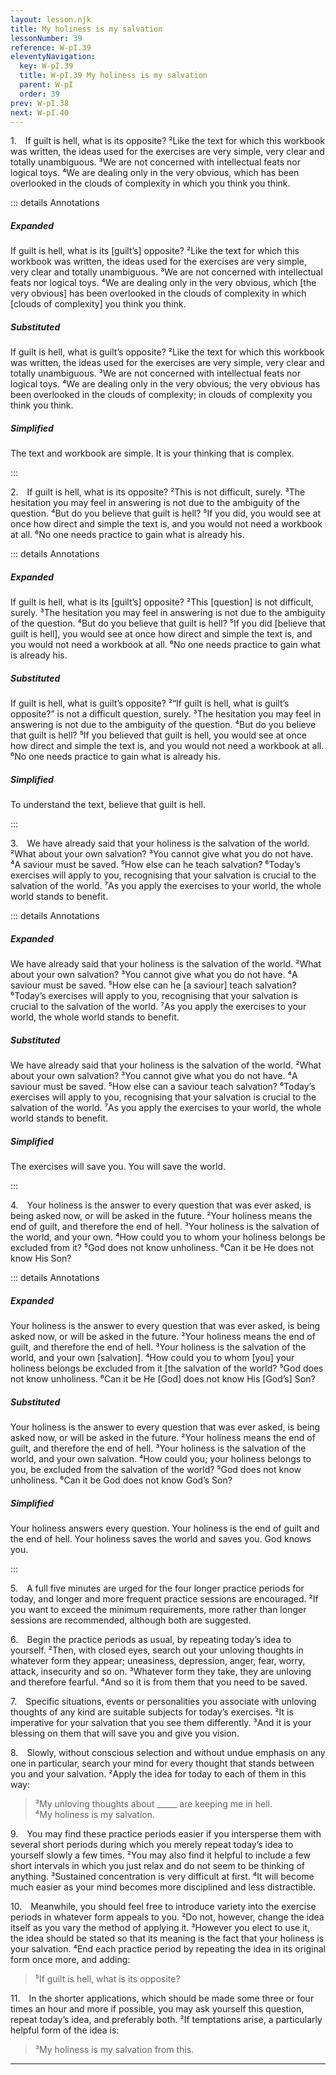 ```yaml
---
layout: lesson.njk
title: My holiness is my salvation
lessonNumber: 39
reference: W-pI.39
eleventyNavigation:
  key: W-pI.39
  title: W-pI.39 My holiness is my salvation
  parent: W-pI
  order: 39
prev: W-pI.38
next: W-pI.40
---
```


1. If guilt is hell, what is its opposite? 
²Like the text for which this workbook was written, the ideas used for the exercises are very simple, very clear and totally unambiguous. 
³We are not concerned with intellectual feats nor logical toys. 
⁴We are dealing only in the very obvious, which has been overlooked in the clouds of complexity in which you think you think.

::: details Annotations

##### Expanded

If guilt is hell, what is its [guilt’s] opposite? 
²Like the text for which this workbook was written, the ideas used for the exercises are very simple, very clear and totally unambiguous. 
³We are not concerned with intellectual feats nor logical toys. 
⁴We are dealing only in the very obvious, which [the very obvious] has been overlooked in the clouds of complexity in which [clouds of complexity] you think you think.

##### Substituted

If guilt is hell, what is guilt’s opposite? 
²Like the text for which this workbook was written, the ideas used for the exercises are very simple, very clear and totally unambiguous. 
³We are not concerned with intellectual feats nor logical toys. 
⁴We are dealing only in the very obvious; the very obvious has been overlooked in the clouds of complexity; in clouds of complexity you think you think.

##### Simplified

The text and workbook are simple. 
It is your thinking that is complex.

:::


2. If guilt is hell, what is its opposite? 
²This is not difficult, surely. 
³The hesitation you may feel in answering is not due to the ambiguity of the question. 
⁴But do you believe that guilt is hell? 
⁵If you did, you would see at once how direct and simple the text is, and you would not need a workbook at all. 
⁶No one needs practice to gain what is already his.

::: details Annotations

##### Expanded

If guilt is hell, what is its [guilt’s] opposite? 
²This [question] is not difficult, surely. 
³The hesitation you may feel in answering is not due to the ambiguity of the question. 
⁴But do you believe that guilt is hell? 
⁵If you did [believe that guilt is hell], you would see at once how direct and simple the text is, and you would not need a workbook at all. 
⁶No one needs practice to gain what is already his.

##### Substituted

If guilt is hell, what is guilt’s opposite? 
²“If guilt is hell, what is guilt’s opposite?” is not a difficult question, surely. 
³The hesitation you may feel in answering is not due to the ambiguity of the question. 
⁴But do you believe that guilt is hell? 
⁵If you believed that guilt is hell, you would see at once how direct and simple the text is, and you would not need a workbook at all. 
⁶No one needs practice to gain what is already his.

##### Simplified

To understand the text, believe that guilt is hell.

:::


3. We have already said that your holiness is the salvation of the world. 
²What about your own salvation? 
³You cannot give what you do not have. 
⁴A saviour must be saved. 
⁵How else can he teach salvation? 
⁶Today’s exercises will apply to you, recognising that your salvation is crucial to the salvation of the world. 
⁷As you apply the exercises to your world, the whole world stands to benefit.


::: details Annotations

##### Expanded

We have already said that your holiness is the salvation of the world. 
²What about your own salvation? 
³You cannot give what you do not have. 
⁴A saviour must be saved. 
⁵How else can he [a saviour] teach salvation? 
⁶Today’s exercises will apply to you, recognising that your salvation is crucial to the salvation of the world. 
⁷As you apply the exercises to your world, the whole world stands to benefit.

##### Substituted

We have already said that your holiness is the salvation of the world. 
²What about your own salvation? 
³You cannot give what you do not have. 
⁴A saviour must be saved. 
⁵How else can a saviour teach salvation? 
⁶Today’s exercises will apply to you, recognising that your salvation is crucial to the salvation of the world. 
⁷As you apply the exercises to your world, the whole world stands to benefit.

##### Simplified

The exercises will save you.
You will save the world.

:::


4. Your holiness is the answer to every question that was ever asked, is being asked now, or will be asked in the future. 
²Your holiness means the end of guilt, and therefore the end of hell. 
³Your holiness is the salvation of the world, and your own. 
⁴How could you to whom your holiness belongs be excluded from it? 
⁵God does not know unholiness. 
⁶Can it be He does not know His Son?

::: details Annotations

##### Expanded

Your holiness is the answer to every question that was ever asked, is being asked now, or will be asked in the future. 
²Your holiness means the end of guilt, and therefore the end of hell. 
³Your holiness is the salvation of the world, and your own [salvation]. 
⁴How could you to whom [you] your holiness belongs be excluded from it [the salvation of the world? 
⁵God does not know unholiness. 
⁶Can it be He [God] does not know His [God’s] Son?

##### Substituted

Your holiness is the answer to every question that was ever asked, is being asked now, or will be asked in the future. 
²Your holiness means the end of guilt, and therefore the end of hell. 
³Your holiness is the salvation of the world, and your own salvation. 
⁴How could you; your holiness belongs to you, be excluded from the salvation of the world? 
⁵God does not know unholiness. 
⁶Can it be God does not know God’s Son?

##### Simplified

Your holiness answers every question.
Your holiness is the end of guilt and the end of hell.
Your holiness saves the world and saves you.
God knows you.

:::


5. A full five minutes are urged for the four longer practice periods for today, and longer and more frequent practice sessions are encouraged. 
²If you want to exceed the minimum requirements, more rather than longer sessions are recommended, although both are suggested.

6. Begin the practice periods as usual, by repeating today’s idea to yourself. 
²Then, with closed eyes, search out your unloving thoughts in whatever form they appear; uneasiness, depression, anger, fear, worry, attack, insecurity and so on. 
³Whatever form they take, they are unloving and therefore fearful. 
⁴And so it is from them that you need to be saved.

7. Specific situations, events or personalities you associate with unloving thoughts of any kind are suitable subjects for today’s exercises. 
²It is imperative for your salvation that you see them differently. 
³And it is your blessing on them that will save you and give you vision.

8. Slowly, without conscious selection and without undue emphasis on any one in particular, search your mind for every thought that stands between you and your salvation. 
²Apply the idea for today to each of them in this way:

>³My unloving thoughts about _____ are keeping me in hell.  
⁴My holiness is my salvation.

9. You may find these practice periods easier if you intersperse them with several short periods during which you merely repeat today’s idea to yourself slowly a few times. 
²You may also find it helpful to include a few short intervals in which you just relax and do not seem to be thinking of anything. 
³Sustained concentration is very difficult at first. 
⁴It will become much easier as your mind becomes more disciplined and less distractible.

10. Meanwhile, you should feel free to introduce variety into the exercise periods in whatever form appeals to you. 
²Do not, however, change the idea itself as you vary the method of applying it. 
³However you elect to use it, the idea should be stated so that its meaning is the fact that your holiness is your salvation. 
⁴End each practice period by repeating the idea in its original form once more, and adding:

>⁵If guilt is hell, what is its opposite?

11. In the shorter applications, which should be made some three or four times an hour and more if possible, you may ask yourself this question, repeat today’s idea, and preferably both. 
²If temptations arise, a particularly helpful form of the idea is:

>³My holiness is my salvation from this.

---
